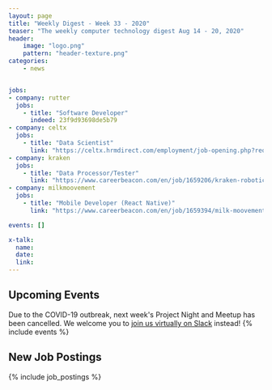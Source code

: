 ```yaml
---
layout: page
title: "Weekly Digest - Week 33 - 2020"
teaser: "The weekly computer technology digest Aug 14 - 20, 2020"
header:
    image: "logo.png"
    pattern: "header-texture.png"
categories:
    - news


jobs:
- company: rutter
  jobs:
    - title: "Software Developer"
      indeed: 23f9d93698de5b79
- company: celtx
  jobs:
    - title: "Data Scientist"
      link: "https://celtx.hrmdirect.com/employment/job-opening.php?req=1372422"
- company: kraken
  jobs:
    - title: "Data Processor/Tester"
      link: "https://www.careerbeacon.com/en/job/1659206/kraken-robotic-systems-inc/data-processor-tester/mount-pearl"
- company: milkmoovement
  jobs:
    - title: "Mobile Developer (React Native)"
      link: "https://www.careerbeacon.com/en/job/1659394/milk-moovement/mobile-developer-react-native/st-john-s"

events: []

x-talk:
  name:
  date:
  link:
---
```


## Upcoming Events
Due to the COVID-19 outbreak, next week's Project Night and Meetup has been cancelled. We welcome you to [join us virtually on Slack](https://join.slack.com/t/ctsnl/shared_invite/enQtNzE5Mzc1OTA3ODI2LTdhODg1ZTQ4YTMwNDRkYzI2OWZjOTZmYWZjNjA3N2QzMTRiZWEyNmI0MTRmYjNjMDFhZGUxNzlhY2I5YjEwMTk) instead!
{% include events %}

## New Job Postings
{% include job_postings %}
